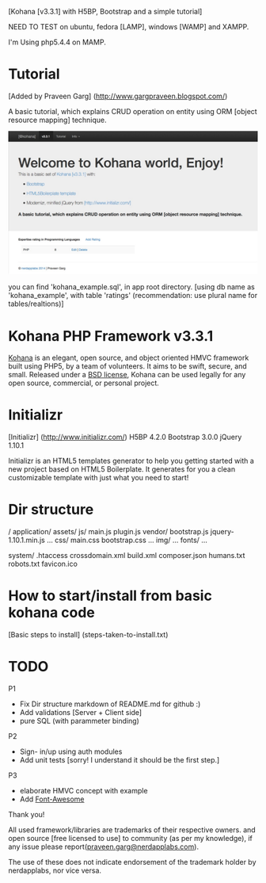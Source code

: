 
[Kohana [v3.3.1] with H5BP, Bootstrap and a  simple tutorial]

NEED TO TEST on ubuntu, fedora [LAMP], windows [WAMP] and XAMPP.

I'm Using php5.4.4 on MAMP.

# Tutorial
[Added by Praveen Garg] (http://www.gargpraveen.blogspot.com/)

A basic tutorial, which explains CRUD operation on entity using ORM [object resource mapping] technique.

![Basic tutorial, which explains CRUD operation](tutorial-screenshot.jpg "Tutorial Homepage")

you can find 'kohana_example.sql', in app root directory. [using db name as 'kohana_example', with table 'ratings' (recommendation: use plural name for tables/realtions)]

# Kohana PHP Framework v3.3.1

[Kohana](http://kohanaframework.org/) is an elegant, open source, and object oriented HMVC framework built using PHP5, by a team of volunteers. It aims to be swift, secure, and small.
Released under a [BSD license](http://kohanaframework.org/license), Kohana can be used legally for any open source, commercial, or personal project.

# Initializr
[Initializr] (http://www.initializr.com/)
    H5BP 4.2.0
    Bootstrap 3.0.0
    jQuery 1.10.1

Initializr is an HTML5 templates generator to help you getting started with a new project based on HTML5 Boilerplate. It generates for you a clean customizable template with just what you need to start!

# Dir structure
  /
   application/
   assets/
        js/
            main.js
            plugin.js
            vendor/
              bootstrap.js
              jquery-1.10.1.min.js
              ...
        css/
          main.css
          bootstrap.css
            ...
        img/
            ...
        fonts/
            ...


  system/
  .htaccess
  crossdomain.xml
  build.xml
  composer.json
  humans.txt
  robots.txt
  favicon.ico


# How to start/install from basic kohana code
[Basic steps to install] (steps-taken-to-install.txt)

# TODO

P1
* Fix Dir structure markdown of README.md for github :)
* Add validations [Server + Client side]
* pure SQL (with parammeter binding)

P2
* Sign- in/up using auth modules
* Add unit tests [sorry! I understand it should be the first step.]

P3
* elaborate HMVC concept with example
* Add <a href="http://fortawesome.github.io/Font-Awesome/license/">Font-Awesome</a>

Thank you!


All used framework/libraries are trademarks of their respective owners. and open source [free licensed to use] to community (as per my knowledge), if any issue please report(praveen.garg@nerdapplabs.com).

The use of these does not indicate endorsement of the trademark holder by nerdapplabs, nor vice versa.
